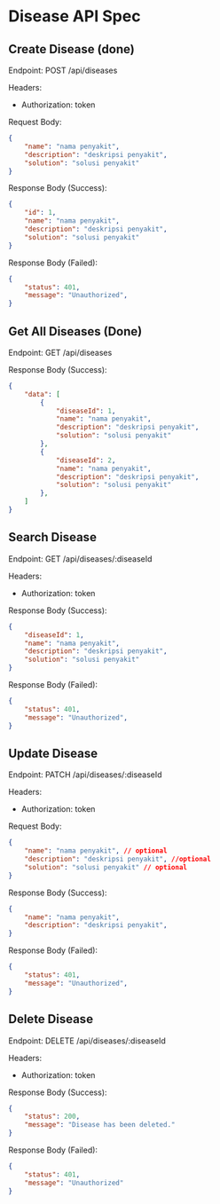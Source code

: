# Disease API Spec

## Create Disease (done)
Endpoint: POST /api/diseases

Headers:
- Authorization: token

Request Body:
```json
{
    "name": "nama penyakit",
    "description": "deskripsi penyakit",
    "solution": "solusi penyakit"
}
```

Response Body (Success):
```json
{
    "id": 1,
    "name": "nama penyakit",
    "description": "deskripsi penyakit",
    "solution": "solusi penyakit"
}
```

Response Body (Failed):
```json
{
    "status": 401,
    "message": "Unauthorized",
}
```

## Get All Diseases (Done)
Endpoint: GET /api/diseases

Response Body (Success):
```json
{
    "data": [
        {
            "diseaseId": 1,
            "name": "nama penyakit",
            "description": "deskripsi penyakit",
            "solution": "solusi penyakit"
        },
        {
            "diseaseId": 2,
            "name": "nama penyakit",
            "description": "deskripsi penyakit",
            "solution": "solusi penyakit"
        },
    ]
}
```

## Search Disease
Endpoint: GET /api/diseases/:diseaseId

Headers:
- Authorization: token

Response Body (Success):
```json
{
    "diseaseId": 1,
    "name": "nama penyakit",
    "description": "deskripsi penyakit",
    "solution": "solusi penyakit"
}
```

Response Body (Failed):
```json
{
    "status": 401,
    "message": "Unauthorized",
}
```

## Update Disease
Endpoint: PATCH /api/diseases/:diseaseId

Headers:
- Authorization: token

Request Body:
```json
{
    "name": "nama penyakit", // optional
    "description": "deskripsi penyakit", //optional
    "solution": "solusi penyakit" // optional
}
```

Response Body (Success):
```json
{
    "name": "nama penyakit",
    "description": "deskripsi penyakit",
}
```

Response Body (Failed):
```json
{
    "status": 401,
    "message": "Unauthorized",
}
```

## Delete Disease

Endpoint: DELETE /api/diseases/:diseaseId

Headers:
- Authorization: token

Response Body (Success):
```json
{
    "status": 200,
    "message": "Disease has been deleted."
}
```

Response Body (Failed):
```json
{
    "status": 401,
    "message": "Unauthorized"
}
```